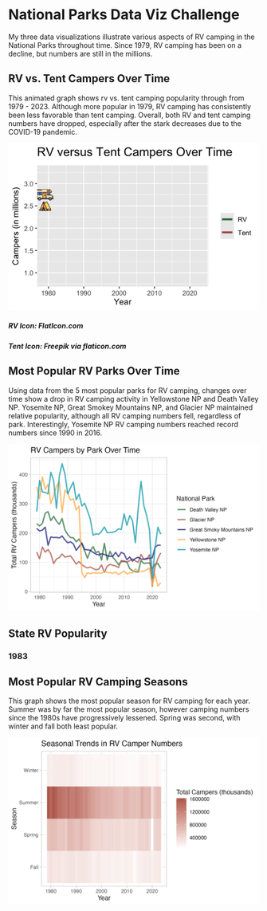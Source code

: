 # National Parks Data Viz Challenge

My three data visualizations illustrate various aspects of RV camping in the National Parks throughout time. Since 1979, RV camping has been on a decline, but numbers are still in the millions. 

## RV vs. Tent Campers Over Time
This animated graph shows rv vs. tent camping popularity through from 1979 - 2023. Although more popular in 1979, RV camping has consistently been less favorable than tent camping. Overall, both RV and tent camping numbers have dropped, especially after the stark decreases due to the COVID-19 pandemic. 

![1image](https://github.com/izsuu/nationalparks/blob/main/RV%20versus%20Tent.gif)

##### RV Icon: FlatIcon.com
##### Tent Icon: Freepik via flaticon.com

## Most Popular RV Parks Over Time
Using data from the 5 most popular parks for RV camping, changes over time show a drop in RV camping activity in Yellowstone NP and Death Valley NP. Yosemite NP, Great Smokey Mountains NP, and Glacier NP maintained relative popularity, although all RV camping numbers fell, regardless of park. Interestingly, Yosemite NP RV camping numbers reached record numbers since 1990 in 2016.

![2image](https://github.com/izsuu/nationalparks/blob/main/RV%20campers%20by%20Park%20Over%20Time.png)

## State RV Popularity
### 1983


## Most Popular RV Camping Seasons

This graph shows the most popular season for RV camping for each year. Summer was by far the most popular season, however camping numbers since the 1980s have progressively lessened. Spring was second, with winter and fall both least popular. 

![3image](https://github.com/izsuu/nationalparks/blob/main/RV%20campers%20by%20season.png)
